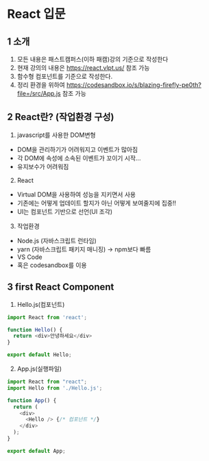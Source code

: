 React 입문
=================

1 소개
------------------
1. 모든 내용은 패스트캠퍼스(이하 패캠)강의 기준으로 작성한다
2. 현재 강의의 내용은 <https://react.vlpt.us/> 참조 가능
3. 함수형 컴포넌트를 기준으로 작성한다.
4. 정리 환경을 위하여 <https://codesandbox.io/s/blazing-firefly-pe0th?file=/src/App.js> 참조 가능 

2 React란? (작업환경 구성)
---------------------------
1. javascript를 사용한 DOM변형 
  * DOM을 관리하기가 어려워지고 이벤트가 많아짐 
  * 각 DOM에 속성에 소속된 이벤트가 꼬이기 시작...
  * 유지보수가 어려워짐 

2. React
  * Virtual DOM을 사용하여 성능을 지키면서 사용 
  * 기존에는 어떻게 업데이트 할지가 아닌 어떻게 보여줄지에 집중!!
  * UI는 컴포넌트 기반으로 선언(UI 조각)

3. 작업환경
  * Node.js (자바스크립트 런타임) 
  * yarn (자바스크립트 패키지 매니징) -> npm보다 빠름
  * VS Code 
  * 혹은 codesandbox를 이용


3 first React Component
---------------------------
1. Hello.js(컴포넌트)
```javascript
import React from 'react';

function Hello() {
  return <div>안녕하세요</div>
}

export default Hello;
```

2. App.js(실행파일)
```javascript
import React from "react";
import Hello from './Hello.js';

function App() {
  return (
    <div>
      <Hello /> {/* 컴포넌트 */}
    </div>
  );
}

export default App;
```